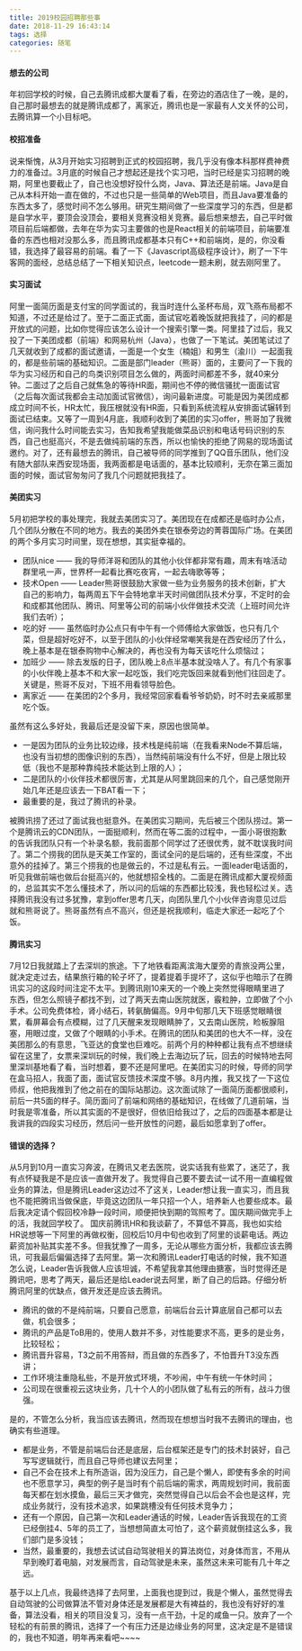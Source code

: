 ```yaml
---
title: 2019校园招聘那些事
date: 2018-11-29 16:43:14
tags: 选择
categories: 随笔
---
```


#### 想去的公司
年初回学校的时候，自己去腾讯成都大厦看了看，在旁边的酒店住了一晚，是的，自己那时最想去的就是腾讯成都了，离家近，腾讯也是一家最有人文关怀的公司，去腾讯算一个小目标吧。
#### 校招准备
说来惭愧，从3月开始实习招聘到正式的校园招聘，我几乎没有像本科那样费神费力的准备过。3月底的时候自己才想起还是找个实习吧，当时已经是实习招聘的晚期，阿里也要截止了，自己也没想好投什么岗，Java、算法还是前端。Java是自己从本科开始一直在做的，不过也只是一些简单的Web项目，而且Java要准备的东西太多了，感觉时间不怎么够用。研究生期间做了一些深度学习的东西，但是都是自学水平，要顶会没顶会，要相关竞赛没相关竞赛。最后想来想去，自己平时做项目前后端都做，去年在华为实习主要做的也是React相关的前端项目，前端要准备的东西也相对没那么多，而且腾讯成都基本只有C++和前端岗，是的，你没看错，我选择了最容易的前端。看了一下《Javascript高级程序设计》，刷了一下牛客网的面经，总结总结了一下相关知识点，leetcode一题未刷，就去刚阿里了。
#### 实习面试
阿里一面简历面是支付宝的同学面试的，我当时连什么圣杯布局，双飞燕布局都不知道，不过还是给过了。至于二面正式面，面试官吃着晚饭就把我挂了，问的都是开放式的问题，比如你觉得应该怎么设计一个搜索引擎一类。阿里挂了过后，我又投了一下美团成都（前端）和网易杭州（Java），也做了一下笔试。美团笔试过了几天就收到了成都的面试邀请，一面是一个女生（楠姐）和男生（渝川）一起面我的，都是些前端的基础知识。二面是部门leader（熊哥）面的，主要问了一下我的华为实习经历和自己的鸟类识别项目怎么做的，两面时间都差不多，就40来分钟。二面过了之后自己就焦急的等待HR面，期间也不停的微信骚扰一面面试官（之后每次面试我都会主动加面试官微信），询问最新进度。可能是因为美团成都成立时间不长，HR太忙，我压根就没有HR面，只看到系统流程从安排面试辗转到面试已结束。又等了一周到4月底，我顺利收到了美团的实习offer，熊哥加了我微信，询问我什么时间能去实习，告知我希望我能做菜品识别和电话号码识别的东西，自己也挺高兴，不是去做纯前端的东西，所以也愉快的拒绝了网易的现场面试邀约。对了，还有最想去的腾讯，自己被导师的同学推到了QQ音乐团队，他们没有随大部队来西安现场面，我两面都是电话面的，基本比较顺利，无奈在第三面加面的时候，面试官匆匆问了我几个问题就把我挂了。
#### 美团实习
5月初把学校的事处理完，我就去美团实习了。美团现在在成都还是临时办公点，几个团队分散在不同的地方。我去的美团外卖在银泰旁边的菁蓉国际广场。在美团的两个多月实习时间里，现在想想，其实挺幸福的。
- 团队nice —— 我的导师洋哥和团队的其他小伙伴都非常有趣，周末有啥活动群里吼一声，世界杯一起看比赛吃夜宵，一起去嗨歌等等；
- 技术Open —— Leader熊哥很鼓励大家做一些为业务服务的技术创新，扩大自己的影响力，每两周五下午会特地拿半天时间做团队技术分享，不定时的会和成都其他团队、腾讯、阿里等公司的前端小伙伴做技术交流（上班时间允许我们去听）；
- 吃的好 —— 虽然临时办公点只有中午有一个师傅给大家做饭，也只有几个菜，但是超好吃好不，以至于团队的小伙伴经常嘲笑我是在西安经历了什么，晚上基本是在银泰购物中心解决的，再也没有为每天该吃什么烦恼过；
- 加班少 —— 除去发版的日子，团队晚上8点半基本就没啥人了。有几个有家事的小伙伴晚上基本不和大家一起吃饭，我们吃完饭回来就看到他们往回走了。关键是，熊哥不反对，下班不用看领导脸色。
- 离家近 —— 在美团的2个多月，我经常回家看看爷爷奶奶，时不时去亲戚那里吃个饭。

虽然有这么多好处，我最后还是没留下来，原因也很简单。
- 一是因为团队的业务比较边缘，技术栈是纯前端（在我看来Node不算后端，也没有当初想的图像识别的东西），当然纯前端没有什么不好，但是上限比较低（我也不是那种靠纯技术能达到上限的人）；
-  二是团队的小伙伴技术都很厉害，尤其是从阿里跳回来的几个，自己感觉刚开始几年还是应该去一下BAT看一下；
-  最重要的是，我过了腾讯的补录。

被腾讯捞了还过了面试我也挺意外。在美团实习期间，先后被三个团队捞过。第一个是腾讯云的CDN团队，一面挺顺利，然而在等二面的过程中，一面小哥很抱歉的告诉我团队只有一个补录名额，我前面那个同学过了还很优秀，就不耽误我时间了。第二个捞我的团队是天美工作室的，面试全问的是后端的，还有些深度，不出意外的挂掉了。第三个捞我的也是做云的，不过是私有云。一面leader电话面的，听见我做前端也做后台挺高兴的，他就想招全栈的。二面是在腾讯成都大厦视频面的，总监其实不怎么懂技术了，所以问的后端的东西都比较浅，我也轻松过关。选择腾讯我没有过多犹豫，拿到offer思考几天，向团队里几个小伙伴咨询意见过后就和熊哥说了。熊哥虽然有点不高兴，但还是祝我顺利，临走大家还一起吃了个饭。
#### 腾讯实习
7月12日我就踏上了去深圳的旅途。下了地铁看距离滨海大厦旁的青旅没两公里，就决定走过去，结果旅行箱的轮子坏了，提着提着手提坏了，这似乎也暗示了在腾讯实习的这段时间注定不太平。到腾讯刚10来天的一个晚上突然觉得眼睛里进了东西，但怎么照镜子都找不到，过了两天去南山医院就医，霰粒肿，立即做了个小手术。公司免费体检，肾小结石，转氨酶偏高。9月中旬那几天下班感觉眼睛很累，看屏幕会有点模糊，过了几天醒来发现眼睛肿了，又去南山医院，睑板腺阻塞，用眼过度，又做了个眼睛的小手术。在腾讯的团队和美团的也大不一样，没在美团那么的有意思，飞亚达的食堂也巨难吃。前两个月的种种都让我有点不想继续留在这里了，女票来深圳玩的时候，我们晚上去海边玩了玩，回去的时候特地去阿里深圳基地看了看，当时想着，要不还是阿里吧。在美团实习的时候，导师的同学在盒马招人，我面了面，面试官反馈技术深度不够。8月内推，我又找了一下这位师叔，他把我推到了他之前在的国际站那边。这次面试除了一面简历面都很顺利，前后一共5面的样子。简历面问了前端和网络的基础知识，在线做了几道前端，当时我是零准备，所以其实面的不是很好，但依旧给我过了，之后的四面基本都是让我讲我的四段实习经历，然后问一些开放性的问题，最后如愿拿到了offer。
#### 错误的选择？
从5月到10月一直实习奔波，在腾讯又老去医院，说实话我有些累了，迷茫了，我有点怀疑我是不是应该一直做开发了。我觉得自己要不要去试一试不用一直编程做业务的算法，但是腾讯Leader这边过不了这关，Leader想让我一直实习，而且我也不能把腾讯当做保底，毕竟这边团队一年只招一个人，培养新人也要些成本。最后我决定请个假回校冷静一段时间，顺便把快到期的驾照考了。国庆期间做完手上的活，我就回学校了。
国庆前腾讯HR和我谈薪了，不算低不算高，我也如实给HR说想等一下阿里的再做权衡，回校后10月中旬也收到了阿里的谈薪电话。两边薪资加补贴其实差不多。但我犹豫了一周多，无论从哪些方面分析，我都应该去腾讯，可我最后偏偏选择了去阿里。第一次和腾讯Leader打电话的时候，我不知道怎么说，Leader告诉我做人应该坦诚，不希望我拿其他理由搪塞，当时觉得还是腾讯吧，思考了两天，最后还是给Leader说去阿里，断了自己的后路。仔细分析腾讯阿里的优缺点，做开发还是应该去腾讯。
- 腾讯的做的不是纯前端，只要自己愿意，前端后台云计算底层自己都可以去做，机会很多；
- 腾讯的产品是ToB用的，使用人数并不多，对性能要求不高，更多的是业务，比较轻松；
- 腾讯晋升容易，T3之前不用答辩，而且做的东西多了，不怕晋升T3没东西讲；
- 工作环境注重隐私些，不是开放式环境，不吵闹，中午有统一午休时间；
- 公司现在很重视云这块业务，几十个人的小团队做了私有云的所有，战斗力很强。

是的，不管怎么分析，我当应该去腾讯，然而现在想想当时我不去腾讯的理由，也确实有些道理。
- 都是业务，不管是前端后台还是底层，后台框架还是专门的技术封装好，自己写写逻辑就行，而且自己导师也建议去阿里；
- 自己不会在技术上有所造诣，因为没压力，自己是个懒人，即使有多余的时间也不愿意学习，典型的例子是当时有个前后端的需求，两周规划时间，我前面每天都在划水摸鱼，最后三天才做完，突然觉得自己以后会不会也是这样，完成业务就行，没有技术追求，如果跳槽没有任何技术竞争力；
- 还有一个原因，自己第一次和Leader通话的时候，Leader告诉我现在的工资已经倒挂4、5年的员工了，当想想简直太可怕了，这个薪资就倒挂这么多，我们部门是多没钱；
- 当然，最重要的，我想去试试自动驾驶相关的算法岗位，对身体而言，不用从早到晚盯着电脑，对发展而言，自动驾驶是未来，虽然这未来可能有几十年之远。

基于以上几点，我最终选择了去阿里，上面我也提到过，我是个懒人，虽然觉得去自动驾驶的公司做算法不管对身体还是发展都是大有裨益的，我也没有好好的准备，算法没看，相关的项目没复习，没有一点干劲，十足的咸鱼一只。放弃了一个轻松的有前景的腾讯，选择了一个有压力还是边缘业务的阿里，这决定是不是错误的，我也不知道，明年再来看吧~~~~